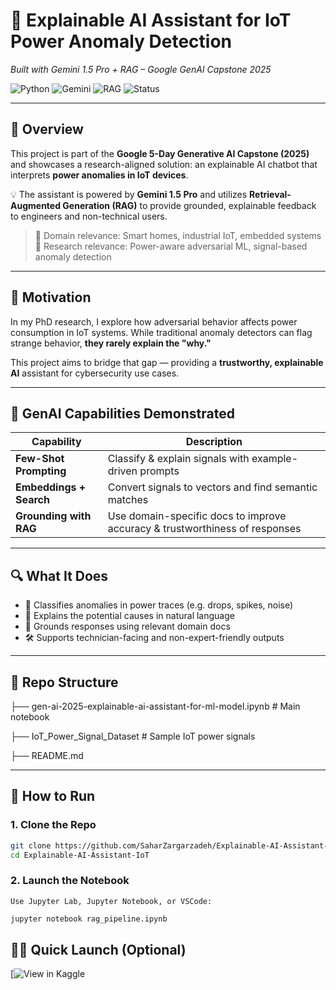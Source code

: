 # 🤖 Explainable AI Assistant for IoT Power Anomaly Detection  
*Built with Gemini 1.5 Pro + RAG – Google GenAI Capstone 2025*

![Python](https://img.shields.io/badge/python-3.10+-blue)
![Gemini](https://img.shields.io/badge/Gemini-1.5_Pro-green)
![RAG](https://img.shields.io/badge/GenAI-RAG_Enabled-purple)
![Status](https://img.shields.io/badge/status-Completed-success)

---

## 📘 Overview

This project is part of the **Google 5-Day Generative AI Capstone (2025)** and showcases a research-aligned solution: an explainable AI chatbot that interprets **power anomalies in IoT devices**.

💡 The assistant is powered by **Gemini 1.5 Pro** and utilizes **Retrieval-Augmented Generation (RAG)** to provide grounded, explainable feedback to engineers and non-technical users.

> 📍 Domain relevance: Smart homes, industrial IoT, embedded systems  
> 📍 Research relevance: Power-aware adversarial ML, signal-based anomaly detection

---

## 💬 Motivation

In my PhD research, I explore how adversarial behavior affects power consumption in IoT systems. While traditional anomaly detectors can flag strange behavior, **they rarely explain the "why."**

This project aims to bridge that gap — providing a **trustworthy, explainable AI** assistant for cybersecurity use cases.

---

## 🧠 GenAI Capabilities Demonstrated

| Capability               | Description                                                                 |
|--------------------------|-----------------------------------------------------------------------------|
| **Few-Shot Prompting**   | Classify & explain signals with example-driven prompts                      |
| **Embeddings + Search**  | Convert signals to vectors and find semantic matches                        |
| **Grounding with RAG**   | Use domain-specific docs to improve accuracy & trustworthiness of responses |

---

## 🔍 What It Does

- 🧠 Classifies anomalies in power traces (e.g. drops, spikes, noise)
- 💬 Explains the potential causes in natural language
- 📎 Grounds responses using relevant domain docs
- 🛠️ Supports technician-facing and non-expert-friendly outputs

---

## 📂 Repo Structure

├── gen-ai-2025-explainable-ai-assistant-for-ml-model.ipynb       # Main notebook

├── IoT_Power_Signal_Dataset              # Sample IoT power signals

├── README.md



---

## 🚀 How to Run

### 1. Clone the Repo

```bash
git clone https://github.com/SaharZargarzadeh/Explainable-AI-Assistant-IoT.git
cd Explainable-AI-Assistant-IoT
```

### 2. Launch the Notebook
    Use Jupyter Lab, Jupyter Notebook, or VSCode:

```bash
jupyter notebook rag_pipeline.ipynb
```

## 🚀🏁 Quick Launch (Optional)
[![View in Kaggle](https://www.kaggle.com/code/saharzargarzade/gen-ai-2025-explainable-ai-assistant-for-ml-model)
